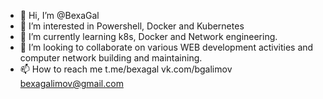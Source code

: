 - 👋 Hi, I’m @BexaGal
- 👀 I’m interested in Powershell, Docker and Kubernetes
- 🌱 I’m currently learning k8s, Docker and Network engineering.
- 💞️ I’m looking to collaborate on various WEB development activities and computer network building and maintaining.
- 📫 How to reach me t.me/bexagal vk.com/bgalimov bexagalimov@gmail.com 

<!---
BexaGal/BexaGal is a ✨ special ✨ repository because its `README.md` (this file) appears on your GitHub profile.
You can click the Preview link to take a look at your changes.
--->

